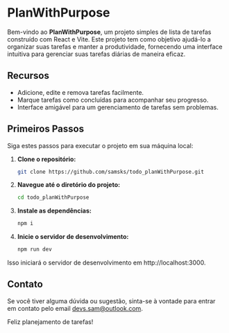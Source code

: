 # PlanWithPurpose

Bem-vindo ao **PlanWithPurpose**, um projeto simples de lista de tarefas construído com React e Vite. Este projeto tem como objetivo ajudá-lo a organizar suas tarefas e manter a produtividade, fornecendo uma interface intuitiva para gerenciar suas tarefas diárias de maneira eficaz.

## Recursos

- Adicione, edite e remova tarefas facilmente.
- Marque tarefas como concluídas para acompanhar seu progresso.
- Interface amigável para um gerenciamento de tarefas sem problemas.

## Primeiros Passos

Siga estes passos para executar o projeto em sua máquina local:

1. **Clone o repositório:**

   ```bash
   git clone https://github.com/samsks/todo_planWithPurpose.git

2. **Navegue até o diretório do projeto:**

   ```bash
   cd todo_planWithPurpose

3. **Instale as dependências:**

   ```bash
   npm i

4. **Inicie o servidor de desenvolvimento:**

   ```bash
   npm run dev

Isso iniciará o servidor de desenvolvimento em http://localhost:3000.

## Contato
Se você tiver alguma dúvida ou sugestão, sinta-se à vontade para entrar em contato pelo email devs.sam@outlook.com.

Feliz planejamento de tarefas!
